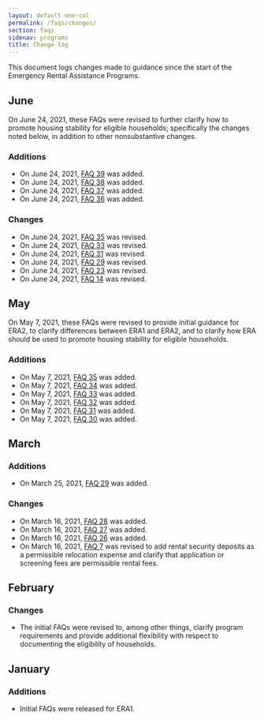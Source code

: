 ```yaml
---
layout: default-one-col
permalink: /faqs/changes/
section: faqs
sidenav: programs
title: Change log
---
```


This document logs changes made to guidance since the start of the Emergency Rental Assistance Programs.

## June

On June 24, 2021, these FAQs were revised to further clarify how to promote housing stability for eligible households; specifically the changes noted below, in addition to other nonsubstantive changes.

### Additions
* On June 24, 2021, <a href="{{ site.baseurl }}/faqs#39">FAQ 39</a> was added.
* On June 24, 2021, <a href="{{ site.baseurl }}/faqs#38">FAQ 38</a> was added.
* On June 24, 2021, <a href="{{ site.baseurl }}/faqs#37">FAQ 37</a> was added.
* On June 24, 2021, <a href="{{ site.baseurl }}/faqs#36">FAQ 36</a> was added.

### Changes

* On June 24, 2021, <a href="{{ site.baseurl }}/faqs#35">FAQ 35</a> was revised.
* On June 24, 2021, <a href="{{ site.baseurl }}/faqs#33">FAQ 33</a> was revised.
* On June 24, 2021, <a href="{{ site.baseurl }}/faqs#31">FAQ 31</a> was revised.
* On June 24, 2021, <a href="{{ site.baseurl }}/faqs#29">FAQ 29</a> was revised.
* On June 24, 2021, <a href="{{ site.baseurl }}/faqs#23">FAQ 23</a> was revised.
* On June 24, 2021, <a href="{{ site.baseurl }}/faqs#14">FAQ 14</a> was revised.

## May

On May 7, 2021, these FAQs were revised to provide initial guidance for ERA2, to clarify differences between ERA1 and ERA2, and to clarify how ERA should be used to promote housing stability for eligible households.

### Additions

* On May 7, 2021, <a href="{{ site.baseurl }}/faqs#35">FAQ 35</a> was added.
* On May 7, 2021, <a href="{{ site.baseurl }}/faqs#34">FAQ 34</a> was added.
* On May 7, 2021, <a href="{{ site.baseurl }}/faqs#33">FAQ 33</a> was added.
* On May 7, 2021, <a href="{{ site.baseurl }}/faqs#32">FAQ 32</a> was added.
* On May 7, 2021, <a href="{{ site.baseurl }}/faqs#31">FAQ 31</a> was added.
* On May 7, 2021, <a href="{{ site.baseurl }}/faqs#30">FAQ 30</a> was added.

## March

### Additions
* On March 25, 2021, <a href="{{ site.baseurl }}/faqs#29">FAQ 29</a> was added. 

### Changes

* On March 16, 2021, <a href="{{ site.baseurl }}/faqs#28">FAQ 28</a> was added.
* On March 16, 2021, <a href="{{ site.baseurl }}/faqs#27">FAQ 27</a> was added.
* On March 16, 2021, <a href="{{ site.baseurl }}/faqs#26">FAQ 26</a> was added.
* On March 16, 2021, <a href="{{ site.baseurl }}/faqs#7">FAQ 7</a> was revised to add rental security deposits as a permissible relocation expense and clarify that application or screening fees are permissible rental fees. 

## February

### Changes

* The initial FAQs were revised to, among other things, clarify program requirements and provide additional flexibility with respect to documenting the eligibility of households.

## January

### Additions

* Initial FAQs were released for ERA1.